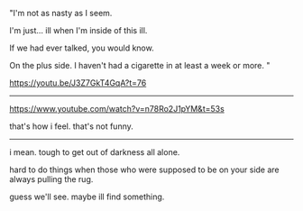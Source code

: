 
"I'm not as nasty as I seem.

I'm just... ill when I'm inside of this ill.

If we had ever talked, you would know.

On the plus side. I haven't had a cigarette in at least a week or more.
"


https://youtu.be/J3Z7GkT4GqA?t=76

---

https://www.youtube.com/watch?v=n78Ro2J1pYM&t=53s

that's how i feel. that's not funny.

---

i mean. tough to get out of darkness all alone.

hard to do things when those who were supposed to be on your side are always pulling the rug.


guess we'll see. maybe ill find something.
